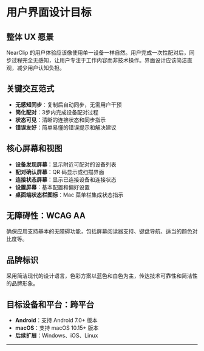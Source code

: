 # 用户界面设计目标

## 整体 UX 愿景

NearClip 的用户体验应该像使用单一设备一样自然。用户完成一次性配对后，同步过程完全无感知，让用户专注于工作内容而非技术操作。界面设计应该简洁直观，减少用户认知负担。

## 关键交互范式

- **无感知同步**：复制后自动同步，无需用户干预
- **简化配对**：3步内完成设备配对过程
- **状态可见**：清晰的连接状态和同步指示
- **错误友好**：简单易懂的错误提示和解决建议

## 核心屏幕和视图

- **设备发现屏幕**：显示附近可配对的设备列表
- **配对确认屏幕**：QR 码显示或扫描界面
- **连接状态屏幕**：显示已连接设备和连接状态
- **设置屏幕**：基本配置和偏好设置
- **桌面端状态栏图标**：Mac 菜单栏集成状态指示

## 无障碍性：WCAG AA

确保应用支持基本的无障碍功能，包括屏幕阅读器支持、键盘导航、适当的颜色对比度等。

## 品牌标识

采用简洁现代的设计语言，色彩方案以蓝色和白色为主，传达技术可靠性和简洁性的品牌形象。

## 目标设备和平台：跨平台

- **Android**：支持 Android 7.0+ 版本
- **macOS**：支持 macOS 10.15+ 版本
- **后续扩展**：Windows、iOS、Linux

---
